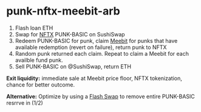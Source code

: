 # punk-nftx-meebit-arb

1. Flash loan ETH
2. Swap for [NFTX](https://github.com/NFTX-project/x-contracts) PUNK-BASIC on SushiSwap
3. Redeem PUNK-BASIC for punk, claim [Meebit](https://meebits.larvalabs.com/) for punks that have available redemption (revert on failure), return punk to NFTX
4. Random punk returned each claim. Repeat to claim a Meebit for each availble fund punk.
5. Sell PUNK-BASIC on @SushiSwap, return ETH

**Exit liquidity:** immediate sale at Meebit price floor, NFTX tokenization, chance for better outcome.

**Alternative:** Optimize by using a [Flash Swap](https://uniswap.org/docs/v2/core-concepts/flash-swaps/) to remove entire PUNK-BASIC resrrve in (1/2)
